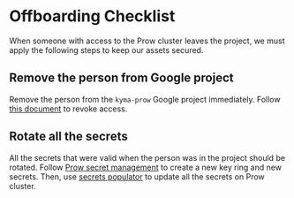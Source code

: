 # Offboarding Checklist

When someone with access to the Prow cluster leaves the project, we must apply the following steps to keep our assets secured.

## Remove the person from Google project

Remove the person from the `kyma-prow` Google project immediately. Follow [this document](https://cloud.google.com/iam/docs/granting-changing-revoking-access) to revoke access.

## Rotate all the secrets

All the secrets that were valid when the person was in the project should be rotated. Follow [Prow secret management](./prow-secrets-management.md) to create a new key ring and new secrets. Then, use [secrets populator](./../../development/tools/cmd/secretspopulator/README.md) to update all the secrets on Prow cluster.
